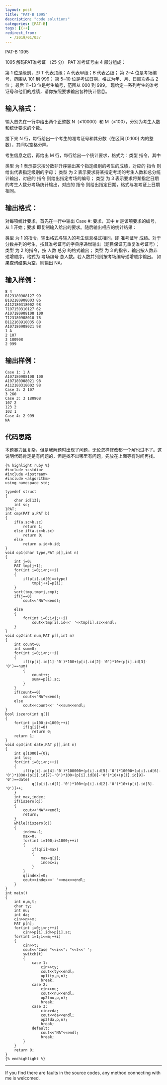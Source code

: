 ```yaml
---
layout: post
title: "PAT-B 1095"
description: "code solutions"
categories: [PAT-B]
tags: [C++]
redirect_from:
  - /2019/01/03/
---
```

PAT-B 1095

1095 解码PAT准考证 （25 分）
PAT 准考证号由 4 部分组成：

第 1 位是级别，即 T 代表顶级；A 代表甲级；B 代表乙级；
第 2~4 位是考场编号，范围从 101 到 999；
第 5~10 位是考试日期，格式为年、月、日顺次各占 2 位；
最后 11~13 位是考生编号，范围从 000 到 999。
现给定一系列考生的准考证号和他们的成绩，请你按照要求输出各种统计信息。

## 输入格式：
输入首先在一行中给出两个正整数 N（≤10000）和 M（≤100），分别为考生人数和统计要求的个数。

接下来 N 行，每行给出一个考生的准考证号和其分数（在区间 [0,100] 内的整数），其间以空格分隔。

考生信息之后，再给出 M 行，每行给出一个统计要求，格式为：类型 指令，其中

类型 为 1 表示要求按分数非升序输出某个指定级别的考生的成绩，对应的 指令 则给出代表指定级别的字母；
类型 为 2 表示要求将某指定考场的考生人数和总分统计输出，对应的 指令 则给出指定考场的编号；
类型 为 3 表示要求将某指定日期的考生人数分考场统计输出，对应的 指令 则给出指定日期，格式与准考证上日期相同。
## 输出格式：
对每项统计要求，首先在一行中输出 Case #: 要求，其中 # 是该项要求的编号，从 1 开始；要求 即复制输入给出的要求。随后输出相应的统计结果：

类型 为 1 的指令，输出格式与输入的考生信息格式相同，即 准考证号 成绩。对于分数并列的考生，按其准考证号的字典序递增输出（题目保证无重复准考证号）；
类型 为 2 的指令，按 人数 总分 的格式输出；
类型 为 3 的指令，输出按人数非递增顺序，格式为 考场编号 总人数。若人数并列则按考场编号递增顺序输出。
如果查询结果为空，则输出 NA。 

## 输入样例：

    8 4
    B123180908127 99
    B102180908003 86
    A112180318002 98
    T107150310127 62
    A107180908108 100
    T123180908010 78
    B112160918035 88
    A107180908021 98
    1 A
    2 107
    3 180908
    2 999
    
## 输出样例：
    
    Case 1: 1 A
    A107180908108 100
    A107180908021 98
    A112180318002 98
    Case 2: 2 107
    3 260
    Case 3: 3 180908
    107 2
    123 2
    102 1
    Case 4: 2 999
    NA
    
## 代码思路
  本题暴力且复杂，但是我解题时出现了问题，无论怎样修改都一个解也过不了。这说明代码肯定是有问题的，但是找不出哪里有问题，先放在上面等有时间再找。
  
    {% highlight ruby %}
    #include <cstdio>
    #include <iostream>
    #include <algorithm>
    using namespace std;

    typedef struct
    {
        char id[13];
        int sc;
    }PAT;
    int cmp(PAT a,PAT b)
    {
        if(a.sc>b.sc)
            return 1;
        else if(a.sc<b.sc)
            return 0;
        else
            return a.id<b.id;
    }
    void op1(char type,PAT p[],int n)
    {
        int j=0;
        PAT tmp[j+1];
        for(int i=0;i<n;++i)
        {
            if(p[i].id[0]==type)
                tmp[j++]=p[i];
        }
        sort(tmp,tmp+j,cmp);
        if(j==0)
            cout<<"NA"<<endl;
	    
        else
        {
            for(int i=0;i<j;++i)
                cout<<tmp[i].id<<' '<<tmp[i].sc<<endl;
        }
    }
    void op2(int num,PAT p[],int n)
    {
        int count=0;
        int sum=0;
        for(int i=0;i<n;++i)
        {
            if((p[i].id[1]-'0')*100+(p[i].id[2]-'0')*10+(p[i].id[3]-'0')==num)
            {
                count++;
                sum+=p[i].sc;
            }
        }
        if(count==0)
            cout<<"NA"<<endl;
        else
            cout<<count<<' '<<sum<<endl;
    }
    bool iszero(int q[])
    {
        for(int i=100;i<1000;++i)
            if(q[i]!=0)
                return 0;
        return 1;
    }
    void op3(int date,PAT p[],int n)
    {
        int q[1000]={0};
        int loc;
        for(int i=0;i<n;++i)
        {
            if((p[i].id[4]-'0')*100000+(p[i].id[5]-'0')*10000+(p[i].id[6]-'0')*1000+(p[i].id[7]-'0')*100+(p[i].id[8]-'0')*10+(p[i].id[9]-'0')==date)
                q[(p[i].id[1]-'0')*100+(p[i].id[2]-'0')*10+(p[i].id[3]-'0')]++;
        }
        int max,index;
        if(iszero(q))
        {
            cout<<"NA"<<endl;
            return;
        }
        while(!iszero(q))
        {
            index=-1;
            max=0;
            for(int i=100;i<1000;++i)
            {
                if(q[i]>max)
                {
                    max=q[i];
                    index=i;
                }
            }
            q[index]=0;
            cout<<index<<' '<<max<<endl;
        }
    }
    int main()
    {
        int n,m,t;
        char ty;
        int nu;
        int da;
        cin>>n>>m;
        PAT p[n];
        for(int i=0;i<n;++i)
            cin>>p[i].id>>p[i].sc;
        for(int i=1;i<=m;++i)
        {
            cin>>t;
            cout<<"Case "<<i<<": "<<t<<' ';
            switch(t)
            {
                case 1:
                    cin>>ty;
                    cout<<ty<<endl;
                    op1(ty,p,n);
                    break;
                case 2:
                    cin>>nu;
                    cout<<nu<<endl;
                    op2(nu,p,n);
                    break;
                case 3:
                    cin>>da;
                    cout<<da<<endl;
                    op3(da,p,n);
                    break;
                default:
                    cout<<"NA"<<endl;
                    break;
            }
        }
        return 0;
    }
	{% endhighlight %}
	
---
  If you find there are faults in the source codes, any method connecting with me is welcomed.
